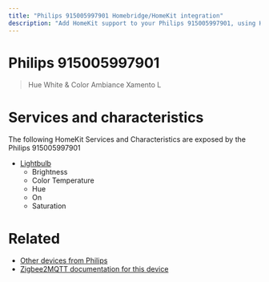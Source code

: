 ```yaml
---
title: "Philips 915005997901 Homebridge/HomeKit integration"
description: "Add HomeKit support to your Philips 915005997901, using Homebridge, Zigbee2MQTT and homebridge-z2m."
---
```

<!---
This file has been GENERATED using src/docgen/docgen.ts
DO NOT EDIT THIS FILE MANUALLY!
-->
# Philips 915005997901
> Hue White & Color Ambiance Xamento L


# Services and characteristics
The following HomeKit Services and Characteristics are exposed by
the Philips 915005997901

* [Lightbulb](../../light.md)
  * Brightness
  * Color Temperature
  * Hue
  * On
  * Saturation


# Related
* [Other devices from Philips](../index.md#philips)
* [Zigbee2MQTT documentation for this device](https://www.zigbee2mqtt.io/devices/915005997901.html)